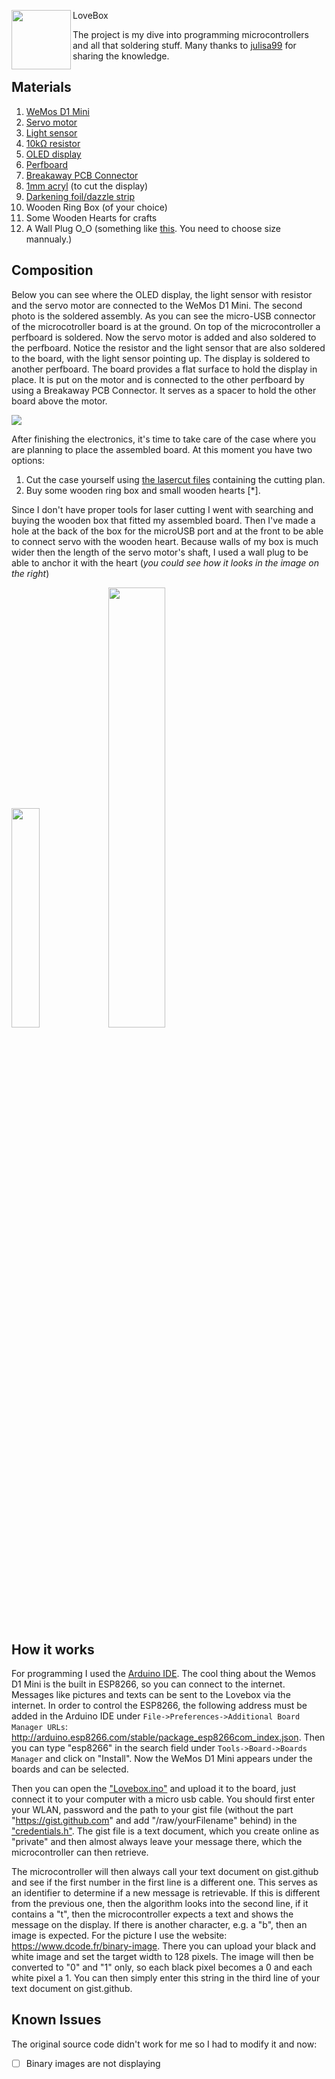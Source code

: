  LoveBox 
 <img src="https://github.com/indigo-sadland/lovebox-DIY/assets/37074372/6e121b9b-96d2-448a-8905-ba36c68b041c" align="left" width="95px"/>
 
The project is my dive into programming microcontrollers and all that soldering stuff. Many thanks to [julisa99](https://github.com/julisa99) for sharing the knowledge.


## Materials
1. [WeMos D1 Mini](https://www.amazon.de/dp/B01N9RXGHY) 
2. [Servo motor](https://www.amazon.de/dp/B07236KYVC)
3. [Light sensor](https://www.amazon.de/dp/B00SWO73DS)
4. [10kΩ resistor](https://www.amazon.de/dp/B072BHDBDG)
5. [OLED display](https://www.amazon.de/dp/B074NJMPYJ)
6. [Perfboard](https://www.amazon.de/dp/B00VL1KHJQ)
7. [Breakaway PCB Connector](https://www.amazon.de/dp/B01M69EA9O)
8. [1mm acryl](https://www.amazon.de/dp/B07T4JSXYR) (to cut the display)
9. [Darkening foil/dazzle strip](https://www.amazon.de/dp/B001CC6VYO)
10. Wooden Ring Box (of your choice)
11. Some Wooden Hearts for crafts
12. A Wall Plug O_O (something like [this](https://www.amazon.co.uk/White-Plugs-Plastic-Expansion-Screw/dp/B09SG7SNYK/ref=sr_1_20?keywords=plastic+board+wall+plugs&qid=1687377704&sr=8-20). You need to choose size mannualy.)

## Composition 
Below you can see where the OLED display, the light sensor with resistor and the servo motor are connected to the WeMos D1 Mini. The second photo is the soldered assembly. As you can see the micro-USB connector of the microcotroller board is at the ground. On top of the microcontroller a perfboard is soldered. Now the servo motor is added and also soldered to the perfboard. Notice the resistor and the light sensor that are also soldered to the board, with the light sensor pointing up. The display is soldered to another perfboard. The board provides a flat surface to hold the display in place. It is put on the motor and is connected to the other perfboard by using a Breakaway PCB Connector. It serves as a spacer to hold the other board above the motor.

![](https://github.com/julisa99/Lovebox/blob/master/docs/images/composition.JPG)

After finishing the electronics, it's time to take care of the case where you are planning to place the assembled board. At this moment you have two options:
1. Cut the case yourself using [the lasercut files](https://github.com/julisa99/Lovebox/tree/master/lasercut_files) containing the cutting plan.
2. Buy some wooden ring box and small wooden hearts [*].

Since I don't have proper tools for laser cutting I went with searching and buying the wooden box that fitted my assembled board. Then I've made a hole at the back of the box for the microUSB port and at the front to be able to connect servo with the wooden heart. Because walls of my box is much wider then the length of the servo motor's shaft, I used a wall plug to be able to anchor it with the heart (*you could see how it looks in the image on the right*)

<p float="left">
  <img src="https://github.com/indigo-sadland/lovebox-DIY/assets/37074372/6f3a9809-b765-43d2-9993-d4e07d4ba2ef" width="30%" />
  <img src="https://github.com/indigo-sadland/lovebox-DIY/assets/37074372/37d857d3-db0c-47b2-aa39-a3a4b30ebee9" width="42.5%"" /> 
</p>

## How it works

For programming I used the [Arduino IDE](https://www.arduino.cc/en/Main/Software). The cool thing about the Wemos D1 Mini is the built in ESP8266, so you can connect to the internet. Messages like pictures and texts can be sent to the Lovebox via the internet. In order to control the ESP8266, the following address must be added in the Arduino IDE under `File->Preferences->Additional Board Manager URLs`: http://arduino.esp8266.com/stable/package_esp8266com_index.json. Then you can type "esp8266" in the search field under `Tools->Board->Boards Manager` and click on "Install". Now the WeMos D1 Mini appears under the boards and can be selected.

Then you can open the ["Lovebox.ino"](https://github.com/julisa99/Lovebox/blob/master/Lovebox.ino) and upload it to the board, just connect it to your computer with a micro usb cable. You should first enter your WLAN, password and the path to your gist file (without the part "https://gist.github.com" and add "/raw/yourFilename" behind) in the ["credentials.h"](https://github.com/julisa99/Lovebox/blob/master/credentials.h). The gist file is a text document, which you create online as "private" and then almost always leave your message there, which the microcontroller can then retrieve.

The microcontroller will then always call your text document on gist.github and see if the first number in the first line is a different one. This serves as an identifier to determine if a new message is retrievable.
If this is different from the previous one, then the algorithm looks into the second line, if it contains a "t", then the microcontroller expects a text and shows the message on the display. If there is another character, e.g. a "b", then an image is expected. For the picture I use the website: https://www.dcode.fr/binary-image. There you can upload your black and white image and set the target width to 128 pixels. The image will then be converted to "0" and "1" only, so each black pixel becomes a 0 and each white pixel a 1. You can then simply enter this string in the third line of your text document on gist.github.

## Known Issues
The original source code didn't work for me so I had to modify it and now:
- [ ] Binary images are not displaying 
